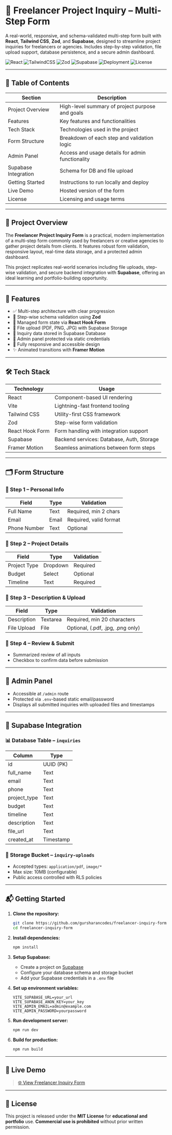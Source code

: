 # 📄 Freelancer Project Inquiry – Multi-Step Form

A real-world, responsive, and schema-validated multi-step form built with **React**, **Tailwind CSS**, **Zod**, and **Supabase**, designed to streamline project inquiries for freelancers or agencies. Includes step-by-step validation, file upload support, database persistence, and a secure admin dashboard.

![React](https://img.shields.io/badge/React-19.x-blue)
![TailwindCSS](https://img.shields.io/badge/TailwindCSS-4.x-teal)
![Zod](https://img.shields.io/badge/Zod-Validation-red)
![Supabase](https://img.shields.io/badge/Supabase-Fullstack-brightgreen)
![Deployment](https://img.shields.io/badge/Deployed-Cloudflare%20Pages-green)
![License](https://img.shields.io/badge/license-MIT-blue.svg)

---

## 📘 Table of Contents

| Section              | Description                                      |
| -------------------- | ------------------------------------------------ |
| Project Overview     | High-level summary of project purpose and goals  |
| Features             | Key features and functionalities                 |
| Tech Stack           | Technologies used in the project                 |
| Form Structure       | Breakdown of each step and validation logic      |
| Admin Panel          | Access and usage details for admin functionality |
| Supabase Integration | Schema for DB and file upload                    |
| Getting Started      | Instructions to run locally and deploy           |
| Live Demo            | Hosted version of the form                       |
| License              | Licensing and usage terms                        |

---

## 🚀 Project Overview

The **Freelancer Project Inquiry Form** is a practical, modern implementation of a multi-step form commonly used by freelancers or creative agencies to gather project details from clients. It features robust form validation, responsive layout, real-time data storage, and a protected admin dashboard.

This project replicates real-world scenarios including file uploads, step-wise validation, and secure backend integration with **Supabase**, offering an ideal learning and portfolio-building opportunity.

---

## 🧩 Features

* ✅ Multi-step architecture with clear progression
* 🧠 Step-wise schema validation using **Zod**
* 📝 Managed form state via **React Hook Form**
* 📁 File upload (PDF, PNG, JPG) with Supabase Storage
* 💾 Inquiry data stored in Supabase Database
* 🔐 Admin panel protected via static credentials
* 📱 Fully responsive and accessible design
* ✨ Animated transitions with **Framer Motion**

---

## 🛠️ Tech Stack

| Technology      | Usage                                     |
| --------------- | ----------------------------------------- |
| React           | Component-based UI rendering              |
| Vite            | Lightning-fast frontend tooling           |
| Tailwind CSS    | Utility-first CSS framework               |
| Zod             | Step-wise form validation                 |
| React Hook Form | Form handling with integration support    |
| Supabase        | Backend services: Database, Auth, Storage |
| Framer Motion   | Seamless animations between form steps    |

---

## 🗂️ Form Structure

### 🔹 Step 1 – Personal Info

| Field        | Type  | Validation             |
| ------------ | ----- | ---------------------- |
| Full Name    | Text  | Required, min 2 chars  |
| Email        | Email | Required, valid format |
| Phone Number | Text  | Optional               |

### 🔹 Step 2 – Project Details

| Field        | Type     | Validation |
| ------------ | -------- | ---------- |
| Project Type | Dropdown | Required   |
| Budget       | Select   | Optional   |
| Timeline     | Text     | Required   |

### 🔹 Step 3 – Description & Upload

| Field       | Type     | Validation                        |
| ----------- | -------- | --------------------------------- |
| Description | Textarea | Required, min 20 characters       |
| File Upload | File     | Optional, (.pdf, .jpg, .png only) |

### 🔹 Step 4 – Review & Submit

* Summarized review of all inputs
* Checkbox to confirm data before submission

---

## 🔐 Admin Panel

* Accessible at `/admin` route
* Protected via `.env`-based static email/password
* Displays all submitted inquiries with uploaded files and timestamps

---

## 💾 Supabase Integration

### 📊 Database Table – `inquiries`

| Column        | Type      |
| ------------- | --------- |
| id            | UUID (PK) |
| full\_name    | Text      |
| email         | Text      |
| phone         | Text      |
| project\_type | Text      |
| budget        | Text      |
| timeline      | Text      |
| description   | Text      |
| file\_url     | Text      |
| created\_at   | Timestamp |

### 📁 Storage Bucket – `inquiry-uploads`

* Accepted types: `application/pdf`, `image/*`
* Max size: 10MB (configurable)
* Public access controlled with RLS policies

---

## 📬 Getting Started

1. **Clone the repository:**

   ```bash
   git clone https://github.com/gursharancodes/freelancer-inquiry-form.git
   cd freelancer-inquiry-form
   ```

2. **Install dependencies:**

   ```bash
   npm install
   ```

3. **Setup Supabase:**

   * Create a project on [Supabase](https://supabase.com/)
   * Configure your database schema and storage bucket
   * Add your Supabase credentials in a `.env` file

4. **Set up environment variables:**

   ```env
   VITE_SUPABASE_URL=your_url
   VITE_SUPABASE_ANON_KEY=your_key
   VITE_ADMIN_EMAIL=admin@example.com
   VITE_ADMIN_PASSWORD=yourpassword
   ```

5. **Run development server:**

   ```bash
   npm run dev
   ```

6. **Build for production:**

   ```bash
   npm run build
   ```

---

## 📌 Live Demo

> [🌐 View Freelancer Inquiry Form](https://freelancer-inquiry-form.pages.dev/)

---

## 📄 License

This project is released under the **MIT License** for **educational and portfolio** use.
**Commercial use is prohibited** without prior written permission.
